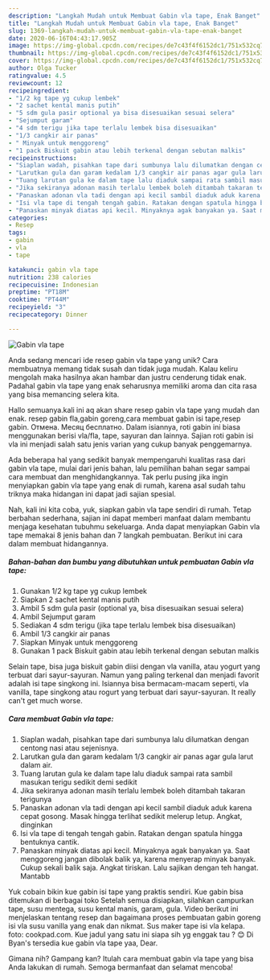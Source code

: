 ```yaml
---
description: "Langkah Mudah untuk Membuat Gabin vla tape, Enak Banget"
title: "Langkah Mudah untuk Membuat Gabin vla tape, Enak Banget"
slug: 1369-langkah-mudah-untuk-membuat-gabin-vla-tape-enak-banget
date: 2020-06-16T04:43:17.905Z
image: https://img-global.cpcdn.com/recipes/de7c43f4f6152dc1/751x532cq70/gabin-vla-tape-foto-resep-utama.jpg
thumbnail: https://img-global.cpcdn.com/recipes/de7c43f4f6152dc1/751x532cq70/gabin-vla-tape-foto-resep-utama.jpg
cover: https://img-global.cpcdn.com/recipes/de7c43f4f6152dc1/751x532cq70/gabin-vla-tape-foto-resep-utama.jpg
author: Olga Tucker
ratingvalue: 4.5
reviewcount: 12
recipeingredient:
- "1/2 kg tape yg cukup lembek"
- "2 sachet kental manis putih"
- "5 sdm gula pasir optional ya bisa disesuaikan sesuai selera"
- "Sejumput garam"
- "4 sdm terigu jika tape terlalu lembek bisa disesuaikan"
- "1/3 cangkir air panas"
- " Minyak untuk menggoreng"
- "1 pack Biskuit gabin atau lebih terkenal dengan sebutan malkis"
recipeinstructions:
- "Siaplan wadah, pisahkan tape dari sumbunya lalu dilumatkan dengan centong nasi atau sejenisnya."
- "Larutkan gula dan garam kedalam 1/3 cangkir air panas agar gula larut dalam air."
- "Tuang larutan gula ke dalam tape lalu diaduk sampai rata sambil masukan terigu sedikit demi sedikit"
- "Jika sekiranya adonan masih terlalu lembek boleh ditambah takaran terigunya"
- "Panaskan adonan vla tadi dengan api kecil sambil diaduk aduk karena cepat gosong. Masak hingga terlihat sedikit melerup letup. Angkat, dinginkan"
- "Isi vla tape di tengah tengah gabin. Ratakan dengan spatula hingga bentuknya cantik."
- "Panaskan minyak diatas api kecil. Minyaknya agak banyakan ya. Saat menggoreng jangan dibolak balik ya, karena menyerap minyak banyak. Cukup sekali balik saja. Angkat tiriskan. Lalu sajikan dengan teh hangat. Mantabb"
categories:
- Resep
tags:
- gabin
- vla
- tape

katakunci: gabin vla tape 
nutrition: 238 calories
recipecuisine: Indonesian
preptime: "PT18M"
cooktime: "PT44M"
recipeyield: "3"
recipecategory: Dinner

---
```



![Gabin vla tape](https://img-global.cpcdn.com/recipes/de7c43f4f6152dc1/751x532cq70/gabin-vla-tape-foto-resep-utama.jpg)

Anda sedang mencari ide resep gabin vla tape yang unik? Cara membuatnya memang tidak susah dan tidak juga mudah. Kalau keliru mengolah maka hasilnya akan hambar dan justru cenderung tidak enak. Padahal gabin vla tape yang enak seharusnya memiliki aroma dan cita rasa yang bisa memancing selera kita.

Hallo semuanya.kali ini aq akan share resep gabin vla tape yang mudah dan enak. resep gabin fla,gabin goreng,cara membuat gabin isi tape,resep gabin. Отмена. Месяц бесплатно. Dalam isiannya, roti gabin ini biasa menggunakan berisi vla/fla, tape, sayuran dan lainnya. Sajian roti gabin isi vla ini menjadi salah satu jenis varian yang cukup banyak penggemarnya.

Ada beberapa hal yang sedikit banyak mempengaruhi kualitas rasa dari gabin vla tape, mulai dari jenis bahan, lalu pemilihan bahan segar sampai cara membuat dan menghidangkannya. Tak perlu pusing jika ingin menyiapkan gabin vla tape yang enak di rumah, karena asal sudah tahu triknya maka hidangan ini dapat jadi sajian spesial.


Nah, kali ini kita coba, yuk, siapkan gabin vla tape sendiri di rumah. Tetap berbahan sederhana, sajian ini dapat memberi manfaat dalam membantu menjaga kesehatan tubuhmu sekeluarga. Anda dapat menyiapkan Gabin vla tape memakai 8 jenis bahan dan 7 langkah pembuatan. Berikut ini cara dalam membuat hidangannya.

<!--inarticleads1-->

##### Bahan-bahan dan bumbu yang dibutuhkan untuk pembuatan Gabin vla tape:

1. Gunakan 1/2 kg tape yg cukup lembek
1. Siapkan 2 sachet kental manis putih
1. Ambil 5 sdm gula pasir (optional ya, bisa disesuaikan sesuai selera)
1. Ambil Sejumput garam
1. Sediakan 4 sdm terigu (jika tape terlalu lembek bisa disesuaikan)
1. Ambil 1/3 cangkir air panas
1. Siapkan  Minyak untuk menggoreng
1. Gunakan 1 pack Biskuit gabin atau lebih terkenal dengan sebutan malkis


Selain tape, bisa juga biskuit gabin diisi dengan vla vanilla, atau yogurt yang terbuat dari sayur-sayuran. Namun yang paling terkenal dan menjadi favorit adalah isi tape singkong ini. Isiannya bisa bermacam-macam seperti, vla vanilla, tape singkong atau rogurt yang terbuat dari sayur-sayuran. It really can&#39;t get much worse. 

<!--inarticleads2-->

##### Cara membuat Gabin vla tape:

1. Siaplan wadah, pisahkan tape dari sumbunya lalu dilumatkan dengan centong nasi atau sejenisnya.
1. Larutkan gula dan garam kedalam 1/3 cangkir air panas agar gula larut dalam air.
1. Tuang larutan gula ke dalam tape lalu diaduk sampai rata sambil masukan terigu sedikit demi sedikit
1. Jika sekiranya adonan masih terlalu lembek boleh ditambah takaran terigunya
1. Panaskan adonan vla tadi dengan api kecil sambil diaduk aduk karena cepat gosong. Masak hingga terlihat sedikit melerup letup. Angkat, dinginkan
1. Isi vla tape di tengah tengah gabin. Ratakan dengan spatula hingga bentuknya cantik.
1. Panaskan minyak diatas api kecil. Minyaknya agak banyakan ya. Saat menggoreng jangan dibolak balik ya, karena menyerap minyak banyak. Cukup sekali balik saja. Angkat tiriskan. Lalu sajikan dengan teh hangat. Mantabb


Yuk cobain bikin kue gabin isi tape yang praktis sendiri. Kue gabin bisa ditemukan di berbagai toko Setelah semua disiapkan, silahkan campurkan tape, susu mentega, susu kental manis, garam, gula. Video berikut ini menjelaskan tentang resep dan bagaimana proses pembuatan gabin goreng isi vla susu vanilla yang enak dan nikmat. Sus maker tape isi vla kelapa. foto: cookpad.com. Kue jadul yang satu ini siapa sih yg enggak tau ? 😊 Di Byan&#39;s tersedia kue gabin vla tape yaa, Dear. 

Gimana nih? Gampang kan? Itulah cara membuat gabin vla tape yang bisa Anda lakukan di rumah. Semoga bermanfaat dan selamat mencoba!

